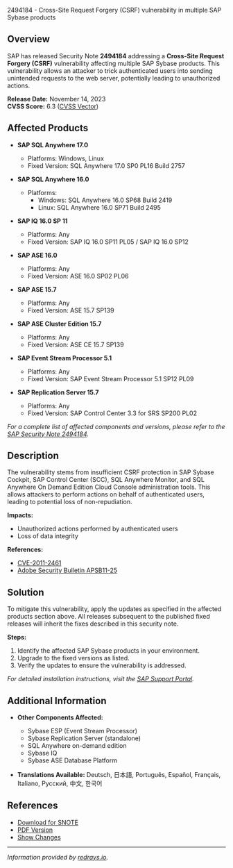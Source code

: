 2494184 - Cross-Site Request Forgery (CSRF) vulnerability in multiple SAP Sybase products

## Overview

SAP has released Security Note **2494184** addressing a **Cross-Site Request Forgery (CSRF)** vulnerability affecting multiple SAP Sybase products. This vulnerability allows an attacker to trick authenticated users into sending unintended requests to the web server, potentially leading to unauthorized actions.

**Release Date:** November 14, 2023  
**CVSS Score:** 6.3 ([CVSS Vector](https://nvd.nist.gov/vuln/detail/CVE-2011-2461))

## Affected Products

- **SAP SQL Anywhere 17.0**
  - Platforms: Windows, Linux
  - Fixed Version: SQL Anywhere 17.0 SP0 PL16 Build 2757

- **SAP SQL Anywhere 16.0**
  - Platforms: 
    - Windows: SQL Anywhere 16.0 SP68 Build 2419
    - Linux: SQL Anywhere 16.0 SP71 Build 2495

- **SAP IQ 16.0 SP 11**
  - Platforms: Any
  - Fixed Version: SAP IQ 16.0 SP11 PL05 / SAP IQ 16.0 SP12

- **SAP ASE 16.0**
  - Platforms: Any
  - Fixed Version: ASE 16.0 SP02 PL06

- **SAP ASE 15.7**
  - Platforms: Any
  - Fixed Version: ASE 15.7 SP139

- **SAP ASE Cluster Edition 15.7**
  - Platforms: Any
  - Fixed Version: ASE CE 15.7 SP139

- **SAP Event Stream Processor 5.1**
  - Platforms: Any
  - Fixed Version: SAP Event Stream Processor 5.1 SP12 PL09

- **SAP Replication Server 15.7**
  - Platforms: Any
  - Fixed Version: SAP Control Center 3.3 for SRS SP200 PL02

_For a complete list of affected components and versions, please refer to the [SAP Security Note 2494184](https://me.sap.com/notes/2494184)._

## Description

The vulnerability stems from insufficient CSRF protection in SAP Sybase Cockpit, SAP Control Center (SCC), SQL Anywhere Monitor, and SQL Anywhere On Demand Edition Cloud Console administration tools. This allows attackers to perform actions on behalf of authenticated users, leading to potential loss of non-repudiation.

**Impacts:**
- Unauthorized actions performed by authenticated users
- Loss of data integrity

**References:**
- [CVE-2011-2461](https://nvd.nist.gov/vuln/detail/CVE-2011-2461)
- [Adobe Security Bulletin APSB11-25](http://www.adobe.com/support/security/bulletins/apsb11-25.html)

## Solution

To mitigate this vulnerability, apply the updates as specified in the affected products section above. All releases subsequent to the published fixed releases will inherit the fixes described in this security note.

**Steps:**
1. Identify the affected SAP Sybase products in your environment.
2. Upgrade to the fixed versions as listed.
3. Verify the updates to ensure the vulnerability is addressed.

_For detailed installation instructions, visit the [SAP Support Portal](https://me.sap.com/)._

## Additional Information

- **Other Components Affected:**
  - Sybase ESP (Event Stream Processor)
  - Sybase Replication Server (standalone)
  - SQL Anywhere on-demand edition
  - Sybase IQ
  - Sybase ASE Database Platform

- **Translations Available:** Deutsch, 日本語, Português, Español, Français, Italiano, Русский, 中文, 한국어

## References

- [Download for SNOTE](https://notesdownloads.sap.com/note/0040000019484152017)
- [PDF Version](https://userapps.support.sap.com/sap/support/sfm/notes/print/0002494184?language=en-US&token=A6845E80CCD571F0A8EF85E142B228BD)
- [Show Changes](https://me.sap.com/notesLatestChanges/0002494184/E/diff)

---

*Information provided by [redrays.io](https://redrays.io).*
